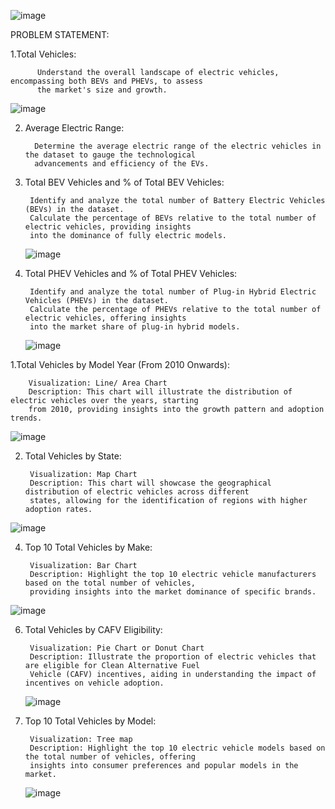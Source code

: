 ![image](https://github.com/kaviyarasanEaswaran/Electric_Vehicle_Dashboard/assets/129485308/0974caf7-67f6-4013-ab9b-d95d00b6c575)


PROBLEM STATEMENT:

1.Total Vehicles:
          
          Understand the overall landscape of electric vehicles, encompassing both BEVs and PHEVs, to assess 
          the market's size and growth.
          
  ![image](https://github.com/kaviyarasanEaswaran/Electric_Vehicle_Dashboard/assets/129485308/f7b567ce-3f77-410d-af41-66d957e755a3)

2. Average Electric Range:

         Determine the average electric range of the electric vehicles in the dataset to gauge the technological
         advancements and efficiency of the EVs.
  
3. Total BEV Vehicles and % of Total BEV Vehicles:
   
        Identify and analyze the total number of Battery Electric Vehicles (BEVs) in the dataset.
        Calculate the percentage of BEVs relative to the total number of electric vehicles, providing insights
        into the dominance of fully electric models.

   ![image](https://github.com/kaviyarasanEaswaran/Electric_Vehicle_Dashboard/assets/129485308/0ba8abca-8ecf-4e09-9045-369e9eeaf121)

5. Total PHEV Vehicles and % of Total PHEV Vehicles:

        Identify and analyze the total number of Plug-in Hybrid Electric Vehicles (PHEVs) in the dataset.
        Calculate the percentage of PHEVs relative to the total number of electric vehicles, offering insights
        into the market share of plug-in hybrid models.

   ![image](https://github.com/kaviyarasanEaswaran/Electric_Vehicle_Dashboard/assets/129485308/9d966bdd-ee01-474f-804b-98de650d16d7)

1.Total Vehicles by Model Year (From 2010 Onwards):

        Visualization: Line/ Area Chart  
        Description: This chart will illustrate the distribution of electric vehicles over the years, starting 
        from 2010, providing insights into the growth pattern and adoption trends.
        
  ![image](https://github.com/kaviyarasanEaswaran/Electric_Vehicle_Dashboard/assets/129485308/7c3d5659-449f-4b34-b372-83d51cbe613b)

        
2. Total Vehicles by State:

        Visualization: Map Chart
        Description: This chart will showcase the geographical distribution of electric vehicles across different
        states, allowing for the identification of regions with higher adoption rates.
  ![image](https://github.com/kaviyarasanEaswaran/Electric_Vehicle_Dashboard/assets/129485308/f69dc6ad-644b-4917-9730-d2640e1bdda2)


4. Top 10 Total Vehicles by Make:

        Visualization: Bar Chart
        Description: Highlight the top 10 electric vehicle manufacturers based on the total number of vehicles,
        providing insights into the market dominance of specific brands.

  ![image](https://github.com/kaviyarasanEaswaran/Electric_Vehicle_Dashboard/assets/129485308/50b8b1f6-c2be-4629-80a2-71251be48161)

6. Total Vehicles by CAFV Eligibility:

        Visualization: Pie Chart or Donut Chart
        Description: Illustrate the proportion of electric vehicles that are eligible for Clean Alternative Fuel
        Vehicle (CAFV) incentives, aiding in understanding the impact of incentives on vehicle adoption.

   ![image](https://github.com/kaviyarasanEaswaran/Electric_Vehicle_Dashboard/assets/129485308/e003eb45-a8c6-4d02-b96e-1dc557d61195)


8. Top 10 Total Vehicles by Model:

        Visualization: Tree map
        Description: Highlight the top 10 electric vehicle models based on the total number of vehicles, offering
        insights into consumer preferences and popular models in the market.

   ![image](https://github.com/kaviyarasanEaswaran/Electric_Vehicle_Dashboard/assets/129485308/6f2d1cdd-c964-4f7d-9978-680633a02ccd)




